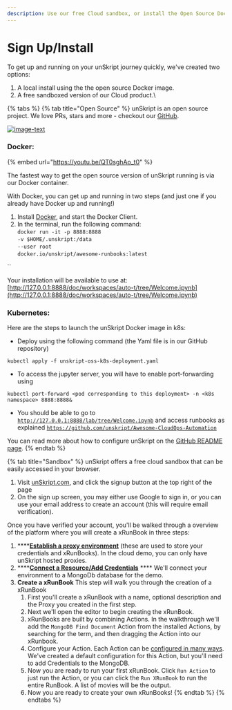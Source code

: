 ```yaml
---
description: Use our free Cloud sandbox, or install the Open Source Docker Image
---
```


# Sign Up/Install

To get up and running on your unSkript journey quickly, we've created two options:

1. A local install using the  the open source Docker image.
2. A free sandboxed version of our Cloud product.\


{% tabs %}
{% tab title="Open Source" %}
unSkript is an open source project. We love PRs, stars and more - checkout our [GitHub](https://github.com/unskript/Awesome-CloudOps-Automation). &#x20;

[![image-text](https://img.shields.io/github/stars/unskript/Awesome-CloudOps-Automation?style=social)](https://github.com/unskript/Awesome-CloudOps-Automation)

###

### Docker:

{% embed url="https://youtu.be/QT0sghAo_t0" %}

The fastest way to get the open source version of unSkript running is via our Docker container.

With Docker, you can get up and running in two steps (and just one if you already have Docker up and running!)

1. Install [Docker](https://docs.docker.com/engine/install/), and start the Docker Client.
2. In the terminal, run the following command:\
   `docker run -it -p 8888:8888`\
   `-v $HOME/.unskript:/data`\
   `--user root`\
   `docker.io/unskript/awesome-runbooks:latest`

``

Your installation will be available to use at: [http://127.0.0.1:8888/doc/workspaces/auto-t/tree/Welcome.ipynb](http://127.0.0.1:8888/doc/workspaces/auto-t/tree/Welcome.ipynb)

### Kubernetes:

Here are the steps to launch the unSkript Docker image in k8s:

* Deploy using the following command (the Yaml file is in our GitHub repository)

```
kubectl apply -f unskript-oss-k8s-deployment.yaml
```

* To access the jupyter server, you will have to enable port-forwarding using

```
kubectl port-forward <pod corresponding to this deployment> -n <k8s namespace> 8888:8888&
```

* You should be able to go to [`http://127.0.0.1:8888/lab/tree/Welcome.ipynb`](http://127.0.0.1:8888/lab/tree/Welcome.ipynb) and access runbooks as explained [`https://github.com/unskript/Awesome-CloudOps-Automation`](https://github.com/unskript/Awesome-CloudOps-Automation)







You can read more about how to configure unSkript on the [GitHub README page](https://github.com/unskript/Awesome-CloudOps-Automation/blob/master/README.md).
{% endtab %}

{% tab title="Sandbox" %}
unSkript offers a free cloud sandbox that can be easily accessed in your browser. &#x20;

1. Visit [unSkript.com](https://unskript.com), and click the signup button at the top right of the page
2. On the sign up  screen, you may either use Google to sign in, or you can use your email address to create an account (this will require email verification).



Once you have verified your account, you'll be walked through a overview of the platform where you will create a xRunBook in three steps:

1. ****[**Establish a proxy environment**](create-a-proxy.md) (these are used to store your credentials and xRunBooks). In the cloud demo, you can only have unSkript hosted proxies.
2. ****[**Connect a Resource/Add Credentials**](add-credentials-to-connect-your-resources.md) **** We'll connect your environment to a MongoDb database for the demo. &#x20;
3. **Create a xRunBook** This step will walk you through the creation of a xRunBook
   1. First you'll create a xRunBook with a name, optional description and the Proxy you created in the first step.
   2. Next we'll open the editor to begin creating the xRunBook.
   3. xRunBooks are built by combining Actions. In the walkthrough we'll add the `MongoDB Find Document` Action from the installed Actions, by searching for the term, and then dragging the Action into our xRunbook.
   4. Configure your Action.  Each Action can be [configured in many ways](../actions/action-configuration/). We've created a default configuration for this Action, but you'll need to add Credentials to the MongoDB.
   5. Now you are ready to run your first xRunBook.  Click `Run Action` to just run the Action, or you can click the `Run XRunBook` to run the entire RunBook.  A list of movies will be the output.
   6. Now you are ready to create your own xRunBooks!
{% endtab %}
{% endtabs %}







